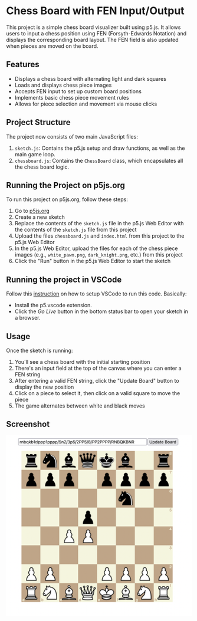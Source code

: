 # Chess Board with FEN Input/Output

This project is a simple chess board visualizer built using p5.js. It allows users to input a chess position using FEN (Forsyth-Edwards Notation) and displays the corresponding board layout. The FEN field is also updated when pieces are moved on the board.

## Features

- Displays a chess board with alternating light and dark squares
- Loads and displays chess piece images
- Accepts FEN input to set up custom board positions
- Implements basic chess piece movement rules
- Allows for piece selection and movement via mouse clicks

## Project Structure

The project now consists of two main JavaScript files:

1. `sketch.js`: Contains the p5.js setup and draw functions, as well as the main game loop.
2. `chessboard.js`: Contains the `ChessBoard` class, which encapsulates all the chess board logic.

## Running the Project on p5js.org

To run this project on p5js.org, follow these steps:

1. Go to [p5js.org](https://editor.p5js.org/)
2. Create a new sketch
3. Replace the contents of the `sketch.js` file in the p5.js Web Editor with the contents of the `sketch.js` file from this project
4. Upload the files `chessboard.js` and `index.html` from this project to the p5.js Web Editor
5. In the p5.js Web Editor, upload the files for each of the chess piece images (e.g., `white_pawn.png`, `dark_knight.png`, etc.) from this project
6. Click the "Run" button in the p5.js Web Editor to start the sketch

## Running the project in VSCode

Follow this [instruction](https://p5js.org/tutorials/setting-up-your-environment/) on how to setup VSCode to run this code.
Basically:

- Install the p5.vscode extension.
- Click the _Go Live_ button in the bottom status bar to open your sketch in a browser.

## Usage

Once the sketch is running:

1. You'll see a chess board with the initial starting position
2. There's an input field at the top of the canvas where you can enter a FEN string
3. After entering a valid FEN string, click the "Update Board" button to display the new position
4. Click on a piece to select it, then click on a valid square to move the piece
5. The game alternates between white and black moves

## Screenshot

<img src="screenshot.png" alt="Chess Board" width="600" />



